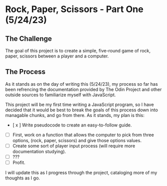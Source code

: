 # Rock, Paper, Scissors - Part One (5/24/23)

## The Challenge 
The goal of this project is to create a simple, five-round game of rock, paper, scissors between a player and a computer. 

## The Process
As it stands as on the day of writing this (5/24/23), my process so far has been refrencing the documentation provided by The Odin Project and other outside sources to familiarize myself with JavaScript. 

This project will be my first time writing a JavaScript program, so I have decided that it would be best to break the goals of this process down into managable chunks, and go from there. As it stands, my plan is this:
- [ x ] Write pseudocode to create an easy-to-follow guide.
- [ ] First, work on a function that allows the computer to pick from three options, (rock, paper, scissors) and give those options values.
- [ ] Create some sort of player input process (will require more documentation studying).
- [ ] ???
- [ ] Profit.

I will update this as I progress through the project, cataloging more of my thoughts as I go.